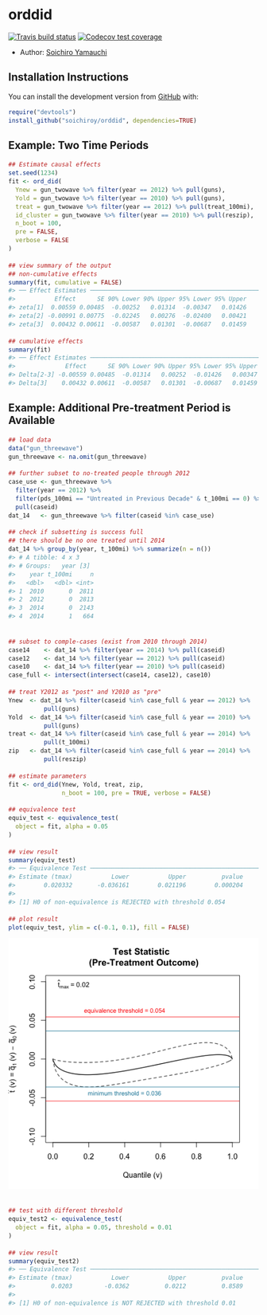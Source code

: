 
<!-- README.md is generated from README.Rmd. Please edit that file -->

# orddid

<!-- badges: start -->

[![Travis build
status](https://travis-ci.org/soichiroy/orddid.svg?branch=master)](https://travis-ci.org/soichiroy/orddid)
[![Codecov test
coverage](https://codecov.io/gh/soichiroy/orddid/branch/master/graph/badge.svg)](https://codecov.io/gh/soichiroy/orddid?branch=master)
<!-- badges: end -->

  - Author: [Soichiro Yamauchi](https://soichiroy.github.io/)

## Installation Instructions

You can install the development version from
[GitHub](https://github.com/) with:

``` r
require("devtools")
install_github("soichiroy/orddid", dependencies=TRUE)
```

## Example: Two Time Periods

``` r
## Estimate causal effects
set.seed(1234)
fit <- ord_did(
  Ynew = gun_twowave %>% filter(year == 2012) %>% pull(guns),
  Yold = gun_twowave %>% filter(year == 2010) %>% pull(guns),
  treat = gun_twowave %>% filter(year == 2012) %>% pull(treat_100mi),
  id_cluster = gun_twowave %>% filter(year == 2010) %>% pull(reszip),
  n_boot = 100,
  pre = FALSE,
  verbose = FALSE
)

## view summary of the output 
## non-cumulative effects
summary(fit, cumulative = FALSE)
#> ── Effect Estimates ────────────────────────────────────────────────────
#>           Effect      SE 90% Lower 90% Upper 95% Lower 95% Upper
#> zeta[1]  0.00559 0.00485  -0.00252   0.01314  -0.00347   0.01426
#> zeta[2] -0.00991 0.00775  -0.02245   0.00276  -0.02400   0.00421
#> zeta[3]  0.00432 0.00611  -0.00587   0.01301  -0.00687   0.01459

## cumulative effects
summary(fit)
#> ── Effect Estimates ────────────────────────────────────────────────────
#>              Effect      SE 90% Lower 90% Upper 95% Lower 95% Upper
#> Delta[2-3] -0.00559 0.00485  -0.01314   0.00252  -0.01426   0.00347
#> Delta[3]    0.00432 0.00611  -0.00587   0.01301  -0.00687   0.01459
```

## Example: Additional Pre-treatment Period is Available

``` r
## load data
data("gun_threewave")
gun_threewave <- na.omit(gun_threewave)

## further subset to no-treated people through 2012
case_use <- gun_threewave %>%
  filter(year == 2012) %>%
  filter(pds_100mi == "Untreated in Previous Decade" & t_100mi == 0) %>%
  pull(caseid)
dat_14   <- gun_threewave %>% filter(caseid %in% case_use)

## check if subsetting is success full
## there should be no one treated until 2014
dat_14 %>% group_by(year, t_100mi) %>% summarize(n = n())
#> # A tibble: 4 x 3
#> # Groups:   year [3]
#>    year t_100mi     n
#>   <dbl>   <dbl> <int>
#> 1  2010       0  2811
#> 2  2012       0  2813
#> 3  2014       0  2143
#> 4  2014       1   664


## subset to comple-cases (exist from 2010 through 2014)
case14    <- dat_14 %>% filter(year == 2014) %>% pull(caseid)
case12    <- dat_14 %>% filter(year == 2012) %>% pull(caseid)
case10    <- dat_14 %>% filter(year == 2010) %>% pull(caseid)
case_full <- intersect(intersect(case14, case12), case10)

## treat Y2012 as "post" and Y2010 as "pre"
Ynew  <- dat_14 %>% filter(caseid %in% case_full & year == 2012) %>%
          pull(guns)
Yold  <- dat_14 %>% filter(caseid %in% case_full & year == 2010) %>%
          pull(guns)
treat <- dat_14 %>% filter(caseid %in% case_full & year == 2014) %>%
          pull(t_100mi)
zip   <- dat_14 %>% filter(caseid %in% case_full & year == 2014) %>%
          pull(reszip)

## estimate parameters
fit <- ord_did(Ynew, Yold, treat, zip,
               n_boot = 100, pre = TRUE, verbose = FALSE)

## equivalence test
equiv_test <- equivalence_test(
  object = fit, alpha = 0.05
)

## view result
summary(equiv_test)
#> ── Equivalence Test ────────────────────────────────────────────────────
#> Estimate (tmax)           Lower           Upper          pvalue 
#>        0.020332       -0.036161        0.021196        0.000204 
#> 
#> [1] H0 of non-equivalence is REJECTED with threshold 0.054

## plot result
plot(equiv_test, ylim = c(-0.1, 0.1), fill = FALSE)
```

![](man/figures/README-example2-1.png)<!-- -->

``` r

## test with different threshold
equiv_test2 <- equivalence_test(
  object = fit, alpha = 0.05, threshold = 0.01
)

## view result
summary(equiv_test2)
#> ── Equivalence Test ────────────────────────────────────────────────────
#> Estimate (tmax)           Lower           Upper          pvalue 
#>          0.0203         -0.0362          0.0212          0.8589 
#> 
#> [1] H0 of non-equivalence is NOT REJECTED with threshold 0.01
```
